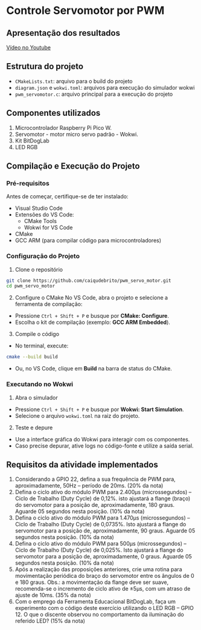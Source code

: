 # Controle Servomotor por PWM

## Apresentação dos resultados

[Vídeo no Youtube](https://youtu.be/jVGhoxXRAHY)

## Estrutura do projeto

- ``CMakeLists.txt``: arquivo para o build do projeto
- ``diagram.json`` e ``wokwi.toml``: arquivos para execução do simulador wokwi
- ``pwm_servomotor.c``: arquivo principal para a execução do projeto

## Componentes utilizados

1. Microcontrolador Raspberry Pi Pico W. 
2. Servomotor - motor micro servo padrão - Wokwi.
3. Kit BitDogLab
4. LED RGB

## Compilação e Execução do Projeto

### Pré-requisitos

Antes de começar, certifique-se de ter instalado:

- Visual Studio Code
- Extensões do VS Code:
  - CMake Tools
  - Wokwi for VS Code
- CMake
- GCC ARM (para compilar código para microcontroladores)

### Configuração do Projeto

1. Clone o repositório
```bash
git clone https://github.com/caiqudebrito/pwm_servo_motor.git
cd pwm_servo_motor
```

2. Configure o CMake
No VS Code, abra o projeto e selecione a ferramenta de compilação:

- Pressione `Ctrl + Shift + P` e busque por **CMake: Configure**.
- Escolha o kit de compilação (exemplo: **GCC ARM Embedded**).

3. Compile o código
- No terminal, execute:
``` bash
cmake --build build
```
- Ou, no VS Code, clique em **Build** na barra de status do CMake.

### Executando no Wokwi
1. Abra o simulador

- Pressione `Ctrl + Shift + P` e busque por **Wokwi: Start Simulation**.
- Selecione o arquivo `wokwi.toml` na raiz do projeto.

2. Teste e depure

- Use a interface gráfica do Wokwi para interagir com os componentes.
- Caso precise depurar, ative logs no código-fonte e utilize a saída serial.


## Requisitos da atividade implementados

1) Considerando a GPIO 22, defina a sua frequência de PWM para, aproximadamente, 50Hz – período de 20ms. (20% da nota) 
2) Defina o ciclo ativo do módulo PWM para 2.400µs 
(microssegundos) – Ciclo de Trabalho (Duty Cycle) de 0,12%. isto ajustará a flange (braço) do servomotor para a posição de, aproximadamente, 180 graus. Aguarde 05 segundos nesta 
posição. (10% da nota) 
3) Defina o ciclo ativo do módulo PWM para 1.470µs 
(microssegundos) – Ciclo de Trabalho (Duty Cycle) de 0,0735%. Isto ajustará a flange do servomotor para a posição de, aproximadamente, 90 graus. Aguarde 05 segundos nesta posição. (10% da nota) 
4) Defina o ciclo ativo do módulo PWM para 500µs 
(microssegundos) – Ciclo de Trabalho (Duty Cycle) de 0,025%. Isto ajustará a flange do servomotor para a posição de, aproximadamente, 0 graus. Aguarde 05 segundos nesta 
posição. (10% da nota) 
5) Após a realização das proposições anteriores, crie uma rotina para movimentação periódica do braço do servomotor entre os ângulos de 0 e 180 graus.  Obs.: a movimentação da flange deve ser suave, recomenda-se o incremento de ciclo ativo de ±5µs, 
com um atraso de ajuste de 10ms. (35% da nota) 
6) Com o emprego da Ferramenta Educacional BitDogLab, faça um experimento com o código deste exercício utilizando o LED RGB – GPIO 12. O que o discente observou no comportamento da iluminação do referido LED? (15% da nota) 